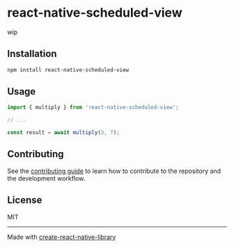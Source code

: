 # react-native-scheduled-view

wip

## Installation

```sh
npm install react-native-scheduled-view
```

## Usage


```js
import { multiply } from 'react-native-scheduled-view';

// ...

const result = await multiply(3, 7);
```


## Contributing

See the [contributing guide](CONTRIBUTING.md) to learn how to contribute to the repository and the development workflow.

## License

MIT

---

Made with [create-react-native-library](https://github.com/callstack/react-native-builder-bob)
